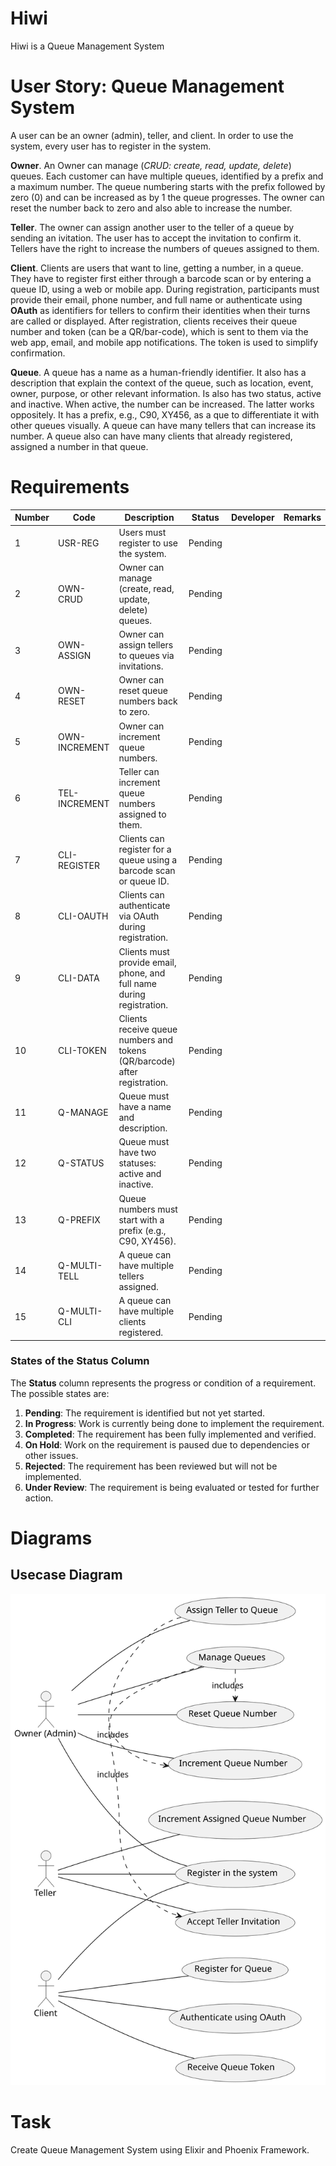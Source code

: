 # Hiwi
Hiwi is a Queue Management System


# User Story: Queue Management System

A user can be an owner (admin), teller, and client. In order to use the system, every user has to register in the system.

**Owner**. An Owner can manage (*CRUD: create, read, update, delete*) queues. Each customer can have multiple queues, identified by a prefix and a maximum number. The queue numbering starts with the prefix followed by zero (0) and can be increased as by 1 the queue progresses. The owner can reset the number back to zero and also able to increase the number. 

**Teller**. The owner can assign another user to the teller of a queue by sending an ivitation. The user has to accept the invitation to confirm it. Tellers have the right to increase the numbers of queues assigned to them. 

**Client**. Clients are users that want to line, getting a number, in a queue. They have to register first either through a barcode scan or by entering a queue ID, using a web or mobile app. During registration, participants must provide their email, phone number, and full name or authenticate using **OAuth** as identifiers for tellers to confirm their identities when their turns are called or displayed. After registration, clients receives their queue number and token (can be a QR/bar-code), which is sent to them via the web app, email, and mobile app notifications. The token is used to simplify confirmation.
 
**Queue**. A queue has a name as a human-friendly identifier. It also has a description that explain the context of the queue, such as location, event, owner, purpose, or other relevant information. Is also has two status, active and inactive. When active, the number can be increased. The latter works oppositely. It has a prefix, e.g., C90, XY456, as a que to differentiate it with other queues visually. A queue can have many tellers that can increase its number. A queue also can have many clients that already registered, assigned a number in that queue.

# Requirements

| Number | Code          | Description                                                                 | Status      | Developer | Remarks |
|--------|---------------|-----------------------------------------------------------------------------|-------------|---------------------|---------|
| 1      | USR-REG       | Users must register to use the system.                                     | Pending     |                     |         |
| 2      | OWN-CRUD      | Owner can manage (create, read, update, delete) queues.                    | Pending     |                     |         |
| 3      | OWN-ASSIGN    | Owner can assign tellers to queues via invitations.                        | Pending     |                     |         |
| 4      | OWN-RESET     | Owner can reset queue numbers back to zero.                                | Pending     |                     |         |
| 5      | OWN-INCREMENT | Owner can increment queue numbers.                                         | Pending     |                     |         |
| 6      | TEL-INCREMENT | Teller can increment queue numbers assigned to them.                       | Pending     |                     |         |
| 7      | CLI-REGISTER  | Clients can register for a queue using a barcode scan or queue ID.         | Pending     |                     |         |
| 8      | CLI-OAUTH     | Clients can authenticate via OAuth during registration.                    | Pending     |                     |         |
| 9      | CLI-DATA      | Clients must provide email, phone, and full name during registration.      | Pending     |                     |         |
| 10     | CLI-TOKEN     | Clients receive queue numbers and tokens (QR/barcode) after registration.  | Pending     |                     |         |
| 11     | Q-MANAGE      | Queue must have a name and description.                                    | Pending     |                     |         |
| 12     | Q-STATUS      | Queue must have two statuses: active and inactive.                         | Pending     |                     |         |
| 13     | Q-PREFIX      | Queue numbers must start with a prefix (e.g., C90, XY456).                 | Pending     |                     |         |
| 14     | Q-MULTI-TELL  | A queue can have multiple tellers assigned.                                | Pending     |                     |         |
| 15     | Q-MULTI-CLI   | A queue can have multiple clients registered.                              | Pending     |                     |         |



### States of the Status Column

The **Status** column represents the progress or condition of a requirement. The possible states are:

1. **Pending**: The requirement is identified but not yet started.
2. **In Progress**: Work is currently being done to implement the requirement.
3. **Completed**: The requirement has been fully implemented and verified.
4. **On Hold**: Work on the requirement is paused due to dependencies or other issues.
5. **Rejected**: The requirement has been reviewed but will not be implemented.
6. **Under Review**: The requirement is being evaluated or tested for further action.


# Diagrams
## Usecase Diagram
![usecase diagram](out/doc/usecase.svg)

<!-- ## Activity Diagram
![activity diagram](doc/out/activity/activity.svg)

## Sequence Diagram
![sequence diagram](doc/out/sequence/sequence.svg)

## Class Diagram
![class diagram](doc/out/class/class.svg)

## Entity Diagram 
![entity diagram](doc/out/entity/entity.svg) -->

# Task
Create Queue Management System using Elixir and Phoenix Framework.
